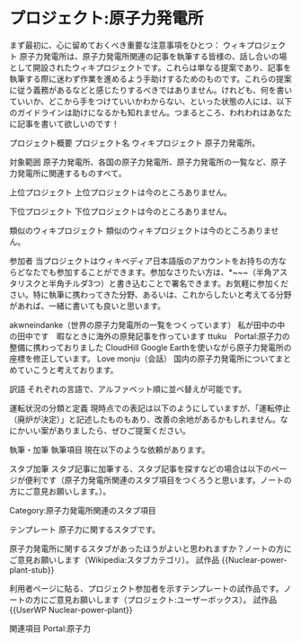 # プロジェクト:原子力発電所

まず最初に、心に留めておくべき重要な注意事項をひとつ：
ウィキプロジェクト 原子力発電所は、原子力発電所関連の記事を執筆する皆様の、話し合いの場として開設されたウィキプロジェクトです。これらは単なる提案であり、記事を執筆する際に迷わず作業を進めるよう手助けするためのものです。これらの提案に従う義務があるなどと感じたりするべきではありません。けれども、何を書いていいか、どこから手をつけていいかわからない、といった状態の人には、以下のガイドラインは助けになるかも知れません。つまるところ、われわれはあなたに記事を書いて欲しいのです！

プロジェクト概要
プロジェクト名
ウィキプロジェクト 原子力発電所。

対象範囲
原子力発電所、各国の原子力発電所、原子力発電所の一覧など、原子力発電所に関連するものすべて。

上位プロジェクト
上位プロジェクトは今のところありません。

下位プロジェクト
下位プロジェクトは今のところありません。

類似のウィキプロジェクト
類似のウィキプロジェクトは今のところありません。

参加者
当プロジェクトはウィキペディア日本語版のアカウントをお持ちの方ならどなたでも参加することができます。参加なさりたい方は、*~~~（半角アスタリスクと半角チルダ3つ）と書き込むことで署名できます。お気軽に参加ください。特に執筆に携わってきた分野、あるいは、これからしたいと考えてる分野があれば、一緒に書いても良いと思います。

akwneindanke（世界の原子力発電所の一覧をつくっています）
私が田中の中の田中です　暇なときに海外の原発記事を作っています
ttuku　Portal:原子力の整備に携わっておりました
CloudHill Google Earthを使いながら原子力発電所の座標を修正しています。
Love monju（会話） 国内の原子力発電所についてまとめていこうと考えております。

訳語
それぞれの言語で、アルファベット順に並べ替えが可能です。

運転状況の分類と定義
現時点での表記は以下のようにしていますが、「運転停止（廃炉が決定）」と記述したものもあり、改善の余地があるかもしれません。なにかいい案がありましたら、ぜひご提案ください。

執筆・加筆
執筆項目
現在以下のような依頼があります。

スタブ加筆
スタブ記事に加筆する、スタブ記事を探すなどの場合は以下のページが便利です（原子力発電所関連のスタブ項目をつくろうと思います。ノートの方にご意見お願いします。）。

Category:原子力発電所関連のスタブ項目

テンプレート
原子力に関するスタブです。

原子力発電所に関するスタブがあったほうがよいと思われますか？ノートの方にご意見お願いします（Wikipedia:スタブカテゴリ）。
試作品  {{Nuclear-power-plant-stub}}

利用者ページに貼る、プロジェクト参加者を示すテンプレートの試作品です。ノートの方にご意見お願いします（プロジェクト:ユーザーボックス）。
試作品  {{UserWP Nuclear-power-plant}}

関連項目
Portal:原子力
